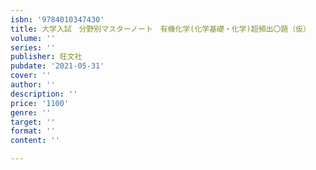```yaml
---
isbn: '9784010347430'
title: 大学入試　分野別マスターノート　有機化学(化学基礎・化学)超頻出〇題（仮）
volume: ''
series: ''
publisher: 旺文社
pubdate: '2021-05-31'
cover: ''
author: ''
description: ''
price: '1100'
genre: ''
target: ''
format: ''
content: ''

---
```

